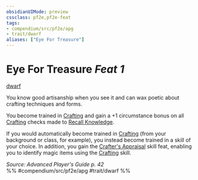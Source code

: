 ```yaml
---
obsidianUIMode: preview
cssclass: pf2e,pf2e-feat
tags:
- compendium/src/pf2e/apg
- trait/dwarf
aliases: ["Eye For Treasure"]
---
```

# Eye For Treasure  *Feat 1*  
[dwarf](dwarf.md "Dwarf Ancestry & Heritage Trait")  


You know good artisanship when you see it and can wax poetic about crafting techniques and forms.

You become trained in [Crafting](skills.md#Crafting) and gain a +1 circumstance bonus on all [Crafting](skills.md#Crafting) checks made to [Recall Knowledge](recall-knowledge.md).

If you would automatically become trained in [Crafting](skills.md#Crafting) (from your background or class, for example), you instead become trained in a skill of your choice. In addition, you gain the [Crafter's Appraisal](crafters-appraisal-apg.md) skill feat, enabling you to identify magic items using the [Crafting](skills.md#Crafting) skill.

*Source: Advanced Player's Guide p. 42*  
%% #compendium/src/pf2e/apg #trait/dwarf %%